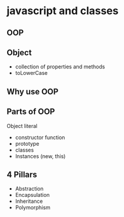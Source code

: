 # javascript and classes
## OOP

## Object
- collection of properties and methods
- toLowerCase

## Why use OOP

## Parts of OOP
Object literal

- constructor function
- prototype
- classes
- Instances (new, this)

## 4 Pillars
- Abstraction
- Encapsulation
- Inheritance
- Polymorphism